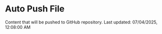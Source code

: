 # Auto Push File

Content that will be pushed to GitHub repository.
Last updated: 07/04/2025, 12:08:00 AM